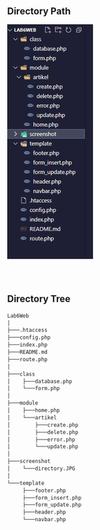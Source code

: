 
<br/><br/>

## **Directory Path**

<img src="screenshot/foto.JPG">

<br/><br/>

## **Directory Tree**

```bash
Lab6Web
│
├───.htaccess
├───config.php
├───index.php
├───README.md
├───route.php
│
├───class
│    ├───database.php
│    └───form.php
│
├───module
│    ├───home.php
│    └───artikel
│        ├───create.php
│        ├───delete.php
│        ├───error.php
│        └───update.php
│
├───screenshot
│    └───directory.JPG
│
└───template
     ├───footer.php
     ├───form_insert.php
     ├───form_update.php
     ├───header.php
     └───navbar.php
```
